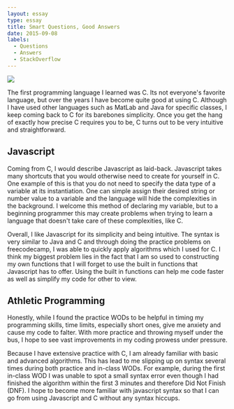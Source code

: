 ```yaml
---
layout: essay
type: essay
title: Smart Questions, Good Answers
date: 2015-09-08
labels:
  - Questions
  - Answers
  - StackOverflow
---
```


<img class="ui medium left floated image" src="../images/rtfm.png">

The first programming language I learned was C.  Its not everyone's favorite language, but over the years I have become quite good at using C.  Although I have used other languages such as MatLab and Java for specific classes, I keep coming back to C for its barebones simplicity.  Once you get the hang of exactly how precise C requires you to be, C turns out to be very intuitive and straightforward. 

## Javascript

Coming from C, I would describe Javascript as laid-back.  Javascript takes many shortcuts that you would otherwise need to create for yourself in C.  One example of this is that you do not need to specify the data type of a variable at its instantiation. One can simple assign their desired string or number value to a variable and the language will hide the complexities in the background.  I welcome this method of declaring my variable, but to a beginning programmer this may create problems when trying to learn a language that doesn't take care of these complexities, like C.

Overall, I like Javascript for its simplicity and being intuitive.  The syntax is very similar to Java and C and through doing the practice problems on freecodecamp, I was able to quickly apply algorithms which I used for C.  I think my biggest problem lies in the fact that I am so used to constructing my own functions that I will forget to use the built in functions that Javascript has to offer.  Using the built in functions can help me code faster as well as simplify my code for other to view.

## Athletic Programming

Honestly, while I found the practice WODs to be helpful in timing my programming skills, time limits, especially short ones, give me anxiety and cause my code to falter.  With more practice and throwing myself under the bus, I hope to see vast improvements in my coding prowess under pressure.

Because I have extensive practice with C, I am already familiar with basic and advanced algorithms.  This has lead to me slipping up on syntax several times during both practice and in-class WODs.  For example, during the first in-class WOD I was unable to spot a small syntax error even though I had finished the algorithm within the first 3 minutes and therefore Did Not Finish (DNF).  I hope to become more familiar with javascript syntax so that I can go from using Javascript and C without any syntax hiccups.
